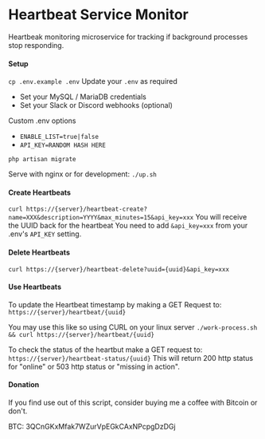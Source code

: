 # Heartbeat Service Monitor

Heartbeak monitoring microservice for tracking if background processes stop responding.

#### Setup

`cp .env.example .env`
Update your `.env` as required

-   Set your MySQL / MariaDB credentials
-   Set your Slack or Discord webhooks (optional)

Custom .env options

-   `ENABLE_LIST=true|false`
-   `API_KEY=RANDOM HASH HERE`

`php artisan migrate`

Serve with nginx or for development:
`./up.sh`

#### Create Heartbeats

`curl https://{server}/heartbeat-create?name=XXX&description=YYYY&max_minutes=15&api_key=xxx`
You will receive the UUID back for the heartbeat
You need to add `&api_key=xxx` from your .env's `API_KEY` setting.

#### Delete Heartbeats

`curl https://{server}/heartbeat-delete?uuid={uuid}&api_key=xxx`

#### Use Heartbeats

To update the Heartbeat timestamp by making a GET Request to:
`https://{server}/heartbeat/{uuid}`

You may use this like so using CURL on your linux server
`./work-process.sh && curl https://{server}/heartbeat/{uuid}`

To check the status of the heartbut make a GET request to:
`https://{server}/heartbeat-status/{uuid}`
This will return 200 http status for "online" or 503 http status or "missing in action".

#### Donation

If you find use out of this script, consider buying me a coffee with Bitcoin or don't.

BTC: 3QCnGKxMfak7WZurVpEGkCAxNPcpgDzDGj
